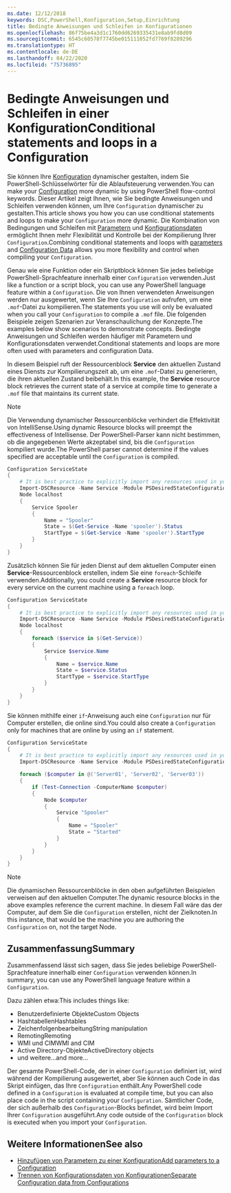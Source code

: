 ```yaml
---
ms.date: 12/12/2018
keywords: DSC,PowerShell,Konfiguration,Setup,Einrichtung
title: Bedingte Anweisungen und Schleifen in Konfigurationen
ms.openlocfilehash: 86f75be4a3d1c1760dd6269335431e8ab9fd8d09
ms.sourcegitcommit: 6545c60578f7745be015111052fd7769f8289296
ms.translationtype: HT
ms.contentlocale: de-DE
ms.lasthandoff: 04/22/2020
ms.locfileid: "75736895"
---
```

# <a name="conditional-statements-and-loops-in-a-configuration"></a><span data-ttu-id="51439-103">Bedingte Anweisungen und Schleifen in einer Konfiguration</span><span class="sxs-lookup"><span data-stu-id="51439-103">Conditional statements and loops in a Configuration</span></span>

<span data-ttu-id="51439-104">Sie können Ihre [Konfiguration](configurations.md) dynamischer gestalten, indem Sie PowerShell-Schlüsselwörter für die Ablaufsteuerung verwenden.</span><span class="sxs-lookup"><span data-stu-id="51439-104">You can make your [Configuration](configurations.md) more dynamic by using PowerShell flow-control keywords.</span></span> <span data-ttu-id="51439-105">Dieser Artikel zeigt Ihnen, wie Sie bedingte Anweisungen und Schleifen verwenden können, um Ihre `Configuration` dynamischer zu gestalten.</span><span class="sxs-lookup"><span data-stu-id="51439-105">This article shows you how you can use conditional statements and loops to make your `Configuration` more dynamic.</span></span> <span data-ttu-id="51439-106">Die Kombination von Bedingungen und Schleifen mit [Parametern](add-parameters-to-a-configuration.md) und [Konfigurationsdaten](configData.md) ermöglicht Ihnen mehr Flexibilität und Kontrolle bei der Kompilierung Ihrer `Configuration`.</span><span class="sxs-lookup"><span data-stu-id="51439-106">Combining conditional statements and loops with [parameters](add-parameters-to-a-configuration.md) and [Configuration Data](configData.md) allows you more flexibility and control when compiling your `Configuration`.</span></span>

<span data-ttu-id="51439-107">Genau wie eine Funktion oder ein Skriptblock können Sie jedes beliebige PowerShell-Sprachfeature innerhalb einer `Configuration` verwenden.</span><span class="sxs-lookup"><span data-stu-id="51439-107">Just like a function or a script block, you can use any PowerShell language feature within a `Configuration`.</span></span>
<span data-ttu-id="51439-108">Die von Ihnen verwendeten Anweisungen werden nur ausgewertet, wenn Sie Ihre `Configuration` aufrufen, um eine `.mof`-Datei zu kompilieren.</span><span class="sxs-lookup"><span data-stu-id="51439-108">The statements you use will only be evaluated when you call your `Configuration` to compile a `.mof` file.</span></span> <span data-ttu-id="51439-109">Die folgenden Beispiele zeigen Szenarien zur Veranschaulichung der Konzepte.</span><span class="sxs-lookup"><span data-stu-id="51439-109">The examples below show scenarios to demonstrate concepts.</span></span> <span data-ttu-id="51439-110">Bedingte Anweisungen und Schleifen werden häufiger mit Parametern und Konfigurationsdaten verwendet.</span><span class="sxs-lookup"><span data-stu-id="51439-110">Conditional statements and loops are more often used with parameters and configuration Data.</span></span>

<span data-ttu-id="51439-111">In diesem Beispiel ruft der Ressourcenblock **Service** den aktuellen Zustand eines Diensts zur Kompilierungszeit ab, um eine `.mof`-Datei zu generieren, die ihren aktuellen Zustand beibehält.</span><span class="sxs-lookup"><span data-stu-id="51439-111">In this  example, the **Service** resource block retrieves the current state of a service at compile time to generate a `.mof` file that maintains its current state.</span></span>

> [!NOTE]
> <span data-ttu-id="51439-112">Die Verwendung dynamischer Ressourcenblöcke verhindert die Effektivität von IntelliSense.</span><span class="sxs-lookup"><span data-stu-id="51439-112">Using dynamic Resource blocks will preempt the effectiveness of Intellisense.</span></span> <span data-ttu-id="51439-113">Der PowerShell-Parser kann nicht bestimmen, ob die angegebenen Werte akzeptabel sind, bis die `Configuration` kompiliert wurde.</span><span class="sxs-lookup"><span data-stu-id="51439-113">The PowerShell parser cannot determine if the values specified are acceptable until the `Configuration` is compiled.</span></span>

```powershell
Configuration ServiceState
{
    # It is best practice to explicitly import any resources used in your Configurations.
    Import-DSCResource -Name Service -Module PSDesiredStateConfiguration
    Node localhost
    {
        Service Spooler
        {
            Name = "Spooler"
            State = $(Get-Service -Name 'spooler').Status
            StartType = $(Get-Service -Name 'spooler').StartType
        }
    }
}
```

<span data-ttu-id="51439-114">Zusätzlich können Sie für jeden Dienst auf dem aktuellen Computer einen **Service**-Ressourcenblock erstellen, indem Sie eine `foreach`-Schleife verwenden.</span><span class="sxs-lookup"><span data-stu-id="51439-114">Additionally, you could create a **Service** resource block for every service on the current machine using a `foreach` loop.</span></span>

```powershell
Configuration ServiceState
{
    # It is best practice to explicitly import any resources used in your Configurations.
    Import-DSCResource -Name Service -Module PSDesiredStateConfiguration
    Node localhost
    {
        foreach ($service in $(Get-Service))
        {
            Service $service.Name
            {
                Name = $service.Name
                State = $service.Status
                StartType = $service.StartType
            }
        }
    }
}
```

<span data-ttu-id="51439-115">Sie können mithilfe einer `if`-Anweisung auch eine `Configuration` nur für Computer erstellen, die online sind.</span><span class="sxs-lookup"><span data-stu-id="51439-115">You could also create a `Configuration` only for machines that are online by using an `if` statement.</span></span>

```powershell
Configuration ServiceState
{
    # It is best practice to explicitly import any resources used in your Configurations.
    Import-DSCResource -Name Service -Module PSDesiredStateConfiguration

    foreach ($computer in @('Server01', 'Server02', 'Server03'))
    {
        if (Test-Connection -ComputerName $computer)
        {
            Node $computer
            {
                Service "Spooler"
                {
                    Name = "Spooler"
                    State = "Started"
                }
            }
        }
    }
}
```

> [!NOTE]
> <span data-ttu-id="51439-116">Die dynamischen Ressourcenblöcke in den oben aufgeführten Beispielen verweisen auf den aktuellen Computer.</span><span class="sxs-lookup"><span data-stu-id="51439-116">The dynamic resource blocks in the above examples reference the current machine.</span></span> <span data-ttu-id="51439-117">In diesem Fall wäre das der Computer, auf dem Sie die `Configuration` erstellen, nicht der Zielknoten.</span><span class="sxs-lookup"><span data-stu-id="51439-117">In this instance, that would be the machine you are authoring the `Configuration` on, not the target Node.</span></span>

<!---
Mention Get-DSCConfigurationFromSystem
-->

## <a name="summary"></a><span data-ttu-id="51439-118">Zusammenfassung</span><span class="sxs-lookup"><span data-stu-id="51439-118">Summary</span></span>

<span data-ttu-id="51439-119">Zusammenfassend lässt sich sagen, dass Sie jedes beliebige PowerShell-Sprachfeature innerhalb einer `Configuration` verwenden können.</span><span class="sxs-lookup"><span data-stu-id="51439-119">In summary, you can use any PowerShell language feature within a `Configuration`.</span></span>

<span data-ttu-id="51439-120">Dazu zählen etwa:</span><span class="sxs-lookup"><span data-stu-id="51439-120">This includes things like:</span></span>

- <span data-ttu-id="51439-121">Benutzerdefinierte Objekte</span><span class="sxs-lookup"><span data-stu-id="51439-121">Custom Objects</span></span>
- <span data-ttu-id="51439-122">Hashtabellen</span><span class="sxs-lookup"><span data-stu-id="51439-122">Hashtables</span></span>
- <span data-ttu-id="51439-123">Zeichenfolgenbearbeitung</span><span class="sxs-lookup"><span data-stu-id="51439-123">String manipulation</span></span>
- <span data-ttu-id="51439-124">Remoting</span><span class="sxs-lookup"><span data-stu-id="51439-124">Remoting</span></span>
- <span data-ttu-id="51439-125">WMI und CIM</span><span class="sxs-lookup"><span data-stu-id="51439-125">WMI and CIM</span></span>
- <span data-ttu-id="51439-126">Active Directory-Objekte</span><span class="sxs-lookup"><span data-stu-id="51439-126">ActiveDirectory objects</span></span>
- <span data-ttu-id="51439-127">und weitere...</span><span class="sxs-lookup"><span data-stu-id="51439-127">and more...</span></span>

<span data-ttu-id="51439-128">Der gesamte PowerShell-Code, der in einer `Configuration` definiert ist, wird während der Kompilierung ausgewertet, aber Sie können auch Code in das Skript einfügen, das Ihre `Configuration` enthält.</span><span class="sxs-lookup"><span data-stu-id="51439-128">Any PowerShell code defined in a `Configuration` is evaluated at compile time, but you can also place code in the script containing your `Configuration`.</span></span> <span data-ttu-id="51439-129">Sämtlicher Code, der sich außerhalb des `Configuration`-Blocks befindet, wird beim Import Ihrer `Configuration` ausgeführt.</span><span class="sxs-lookup"><span data-stu-id="51439-129">Any code outside of the `Configuration` block is executed when you import your `Configuration`.</span></span>

## <a name="see-also"></a><span data-ttu-id="51439-130">Weitere Informationen</span><span class="sxs-lookup"><span data-stu-id="51439-130">See also</span></span>

- [<span data-ttu-id="51439-131">Hinzufügen von Parametern zu einer Konfiguration</span><span class="sxs-lookup"><span data-stu-id="51439-131">Add parameters to a Configuration</span></span>](add-parameters-to-a-configuration.md)
- [<span data-ttu-id="51439-132">Trennen von Konfigurationsdaten von Konfigurationen</span><span class="sxs-lookup"><span data-stu-id="51439-132">Separate Configuration data from Configurations</span></span>](configData.md)
